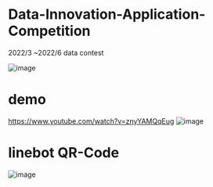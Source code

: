 # Data-Innovation-Application-Competition
2022/3 ~2022/6  data contest

![image](https://user-images.githubusercontent.com/89075193/172770196-f370362f-7a48-4bc5-9748-862ac1133518.png)

# demo 
https://www.youtube.com/watch?v=znyYAMQqEug
![image](https://user-images.githubusercontent.com/89075193/172769238-8fe5951c-9bb8-4712-8818-f64e41774967.png)

# linebot QR-Code
![image](https://user-images.githubusercontent.com/89075193/172769282-2bbf2792-c8ce-484f-a89a-7acca1a27bd6.png)

